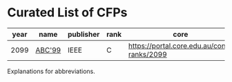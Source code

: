 # Curated List of CFPs
<!-- events -->
| year | name | publisher | rank | core | scope | short | full | format | cfp | country |
| --- | --- | --- | --- | --- | --- | --- | --- | --- | --- | --- |
| 2099 | [ABC'99](https://conf.researchr.org/series/abc) | IEEE | C | <https://portal.core.edu.au/conf-ranks/2099> | SE | 2 | 10 | 1C | 2099-12-31 | Antarctica |

<!-- events -->
Explanations for abbreviations.
